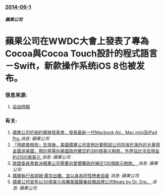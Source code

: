 ### [2014-06-1](/news/2014/06/1/index.md)

##### 蘋果公司
#  蘋果公司在WWDC大會上發表了專為Cocoa與Cocoa Touch設計的程式語言－Swift，新款操作系统iOS 8也被发布。 




### 信息来源:

1. [自由時報](http://3c.ltn.com.tw/3c/news.php?no=12907&type=2)

### 有关:

1. [ 蘋果公司於紐約舉辦發表會，發表最新一代Macbook Air、Mac mini及iPad Pro ](/news/2018/10/30/蘋果公司於紐約舉辦發表會-發表最新一代Macbook-Air-Mac-mini及iPad-Pro.md) _消息: 蘋果公司_
2. [「特朗普稅改」生效後，美國蘋果公司宣佈計劃把該公司存放於海外的大量現金匯返美國，預計將需向美國政府繳交約380億美元稅款，外界估計涉及現金約2500億美元 ](/news/2018/01/17/特朗普稅改-生效後-美國蘋果公司宣佈計劃把該公司存放於海外的大量現金匯返美國-預計將需向美國政府繳交約380億美元稅款.md) _消息: 蘋果公司_
3. [歐盟委員會裁決蘋果公司需要向愛爾蘭政府補交130億歐元稅款。 ](/news/2016/08/30/歐盟委員會裁決蘋果公司需要向愛爾蘭政府補交130億歐元稅款.md) _消息: 蘋果公司_
4. [蘋果執行長提姆·庫克出櫃，並以身為同性戀者自豪](/news/2014/10/30/蘋果執行長提姆-庫克出櫃-並以身為同性戀者自豪.md) _消息: 蘋果公司_
5. [蘋果公司宣布以30億美元收購美國聲樂設備品牌公司Beats by Dr. Dre。 ](/news/2014/05/28/蘋果公司宣布以30億美元收購美國聲樂設備品牌公司Beats-by-Dr-Dre.md) _消息: 蘋果公司_
